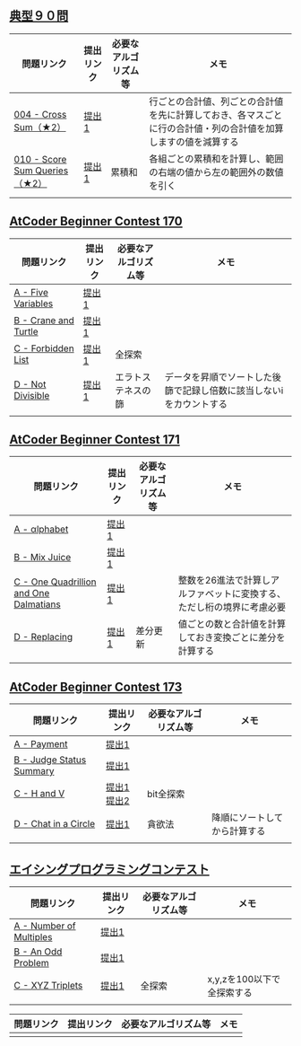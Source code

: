 ## [典型９０問](https://atcoder.jp/contests/typical90)

| 問題リンク | 提出リンク | 必要なアルゴリズム等 | メモ |
-|-|-|-
| [004 - Cross Sum（★2）](https://atcoder.jp/contests/typical90/tasks/typical90_d) | [提出1](https://atcoder.jp/contests/typical90/submissions/33748596) |  | 行ごとの合計値、列ごとの合計値を先に計算しておき、各マスごとに行の合計値・列の合計値を加算しますの値を減算する |
| [010 - Score Sum Queries（★2）](https://atcoder.jp/contests/typical90/tasks/typical90_j) | [提出1](https://atcoder.jp/contests/typical90/submissions/33749476) | 累積和 | 各組ごとの累積和を計算し、範囲の右端の値から左の範囲外の数値を引く |
| []() | []() |  |  |

## [AtCoder Beginner Contest 170](https://atcoder.jp/contests/abc170)

| 問題リンク | 提出リンク | 必要なアルゴリズム等 | メモ |
-|-|-|-
| [A - Five Variables](https://atcoder.jp/contests/abc170/tasks/abc170_a) | [提出1](https://atcoder.jp/contests/abc170/submissions/21853622) |  |  |
| [B - Crane and Turtle](https://atcoder.jp/contests/abc170/tasks/abc170_b) | [提出1](https://atcoder.jp/contests/abc170/submissions/21853531) |  |  |
| [C - Forbidden List](https://atcoder.jp/contests/abc170/tasks/abc170_c) | [提出1](https://atcoder.jp/contests/abc170/submissions/21853159) | 全探索 |  |
| [D - Not Divisible](https://atcoder.jp/contests/abc170/tasks/abc170_d) | [提出1](https://atcoder.jp/contests/abc170/submissions/37725905) | エラトステネスの篩 | データを昇順でソートした後篩で記録し倍数に該当しないiをカウントする |
| []() | []() |  |  |

## [AtCoder Beginner Contest 171](https://atcoder.jp/contests/abc171)

| 問題リンク | 提出リンク | 必要なアルゴリズム等 | メモ |
-|-|-|-
| [A - αlphabet](https://atcoder.jp/contests/abc171/tasks/abc171_a) | [提出1](https://atcoder.jp/contests/abc171/submissions/21852584) |  |  |
| [B - Mix Juice](https://atcoder.jp/contests/abc171/tasks/abc171_b) | [提出1](https://atcoder.jp/contests/abc171/submissions/21852542) |  |  |
| [C - One Quadrillion and One Dalmatians](https://atcoder.jp/contests/abc171/tasks/abc171_c) | [提出1](https://atcoder.jp/contests/abc171/submissions/21852372) |  | 整数を26進法で計算しアルファベットに変換する、ただし桁の境界に考慮必要 |
| [D - Replacing](https://atcoder.jp/contests/abc171/tasks/abc171_d) | [提出1](https://atcoder.jp/contests/abc171/submissions/37726933) | 差分更新 | 値ごとの数と合計値を計算しておき変換ごとに差分を計算する |
| []() | []() |  |  |

## [AtCoder Beginner Contest 173](https://atcoder.jp/contests/abc173)

| 問題リンク | 提出リンク | 必要なアルゴリズム等 | メモ |
-|-|-|-
| [A - Payment](https://atcoder.jp/contests/abc173/tasks/abc173_a) | [提出1](https://atcoder.jp/contests/abc173/submissions/21757363) |  |  |
| [B - Judge Status Summary](https://atcoder.jp/contests/abc173/tasks/abc173_b) | [提出1](https://atcoder.jp/contests/abc173/submissions/21757459) |  |  |
| [C - H and V](https://atcoder.jp/contests/abc173/tasks/abc173_c) | [提出1](https://atcoder.jp/contests/abc173/submissions/21761771) [提出2](https://atcoder.jp/contests/abc173/submissions/37697806) | bit全探索 |  |
| [D - Chat in a Circle](https://atcoder.jp/contests/abc173/tasks/abc173_d) | [提出1](https://atcoder.jp/contests/abc173/submissions/37698606) | 貪欲法 | 降順にソートしてから計算する |
| []() | []() |  |  |

## [エイシングプログラミングコンテスト](https://atcoder.jp/contests/aising2020)

| 問題リンク | 提出リンク | 必要なアルゴリズム等 | メモ |
-|-|-|-
| [A - Number of Multiples](https://atcoder.jp/contests/aising2020/tasks/aising2020_a) | [提出1](https://atcoder.jp/contests/aising2020/submissions/21779364) |  |  |
| [B - An Odd Problem](https://atcoder.jp/contests/aising2020/tasks/aising2020_b) | [提出1](https://atcoder.jp/contests/aising2020/submissions/21779339) |  |  |
| [C - XYZ Triplets](https://atcoder.jp/contests/aising2020/tasks/aising2020_c) | [提出1](https://atcoder.jp/contests/aising2020/submissions/21779307) | 全探索 | x,y,zを100以下で全探索する |
| []() | []() |  |  |

| 問題リンク | 提出リンク | 必要なアルゴリズム等 | メモ |
-|-|-|-
| []() | []() |  |  |
